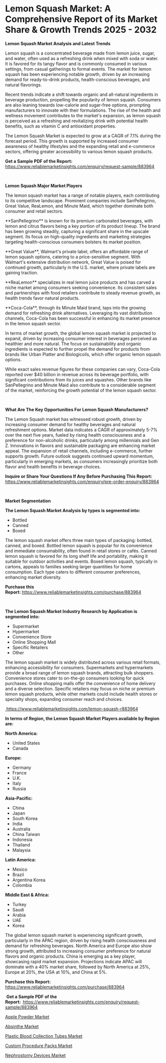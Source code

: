 <p><h1>Lemon Squash Market: A Comprehensive Report of its Market Share & Growth Trends 2025 - 2032</h1></p><p><strong>Lemon Squash Market Analysis and Latest Trends</strong></p>
<p><p>Lemon squash is a concentrated beverage made from lemon juice, sugar, and water, often used as a refreshing drink when mixed with soda or water. It is favored for its tangy flavor and is commonly consumed in various settings, from casual gatherings to formal events. The market for lemon squash has been experiencing notable growth, driven by an increasing demand for ready-to-drink products, health-conscious beverages, and natural flavorings.</p><p>Recent trends indicate a shift towards organic and all-natural ingredients in beverage production, propelling the popularity of lemon squash. Consumers are also leaning towards low-calorie and sugar-free options, prompting manufacturers to innovate with their formulations. The rise of the health and wellness movement contributes to the market's expansion, as lemon squash is perceived as a refreshing and revitalizing drink with potential health benefits, such as vitamin C and antioxidant properties.</p><p>The Lemon Squash Market is expected to grow at a CAGR of 7.1% during the forecast period. This growth is supported by increased consumer awareness of healthy lifestyles and the expanding retail and e-commerce sectors, offering greater accessibility to various lemon squash products.</p></p>
<p><strong>Get a Sample PDF of the Report:&nbsp;</strong> <a href="https://www.reliablemarketinsights.com/enquiry/request-sample/883964?utm_campaign=2609&utm_medium=2&utm_source=Github&utm_content=ia&utm_term=07042025&utm_id=lemon-squash">https://www.reliablemarketinsights.com/enquiry/request-sample/883964</a></p>
<p>&nbsp;</p>
<p><strong>Lemon Squash Major Market Players</strong></p>
<p><p>The lemon squash market has a range of notable players, each contributing to its competitive landscape. Prominent companies include SanPellegrino, Great Value, ReaLemon, and Minute Maid, which together dominate both consumer and retail sectors.</p><p>**SanPellegrino** is known for its premium carbonated beverages, with lemon and citrus flavors being a key portion of its product lineup. The brand has been growing steadily, capturing a significant share in the upscale segment. Its focus on high-quality ingredients and marketing strategies targeting health-conscious consumers bolsters its market position.</p><p>**Great Value**, Walmart's private label, offers an affordable range of lemon squash options, catering to a price-sensitive segment. With Walmart's extensive distribution network, Great Value is poised for continued growth, particularly in the U.S. market, where private labels are gaining traction.</p><p>**ReaLemon** specializes in real lemon juice products and has carved a niche market among consumers seeking convenience. Its consistent sales and partnerships with food retailers contribute to steady revenue growth, as health trends favor natural products.</p><p>**Coca-Cola**, through its Minute Maid brand, taps into the growing demand for refreshing drink alternatives. Leveraging its vast distribution channels, Coca-Cola has been successful in enhancing its market presence in the lemon squash sector.</p><p>In terms of market growth, the global lemon squash market is projected to expand, driven by increasing consumer interest in beverages perceived as healthier and more natural. The focus on sustainability and organic ingredients is expected to further propel the demand for products from brands like Urban Platter and Biologicoils, which offer organic lemon squash options.</p><p>While exact sales revenue figures for these companies can vary, Coca-Cola reported over $40 billion in revenue across its beverage portfolio, with significant contributions from its juices and squashes. Other brands like SanPellegrino and Minute Maid also contribute to a considerable segment of the market, reinforcing the growth potential of the lemon squash sector.</p></p>
<p>&nbsp;</p>
<p><strong>What Are The Key Opportunities For Lemon Squash Manufacturers?</strong></p>
<p><p>The Lemon Squash market has witnessed robust growth, driven by increasing consumer demand for healthy beverages and natural refreshment options. Market data indicates a CAGR of approximately 5-7% over the next five years, fueled by rising health consciousness and a preference for non-alcoholic drinks, particularly among millennials and Gen Z. Innovations in flavors and sustainable packaging are enhancing market appeal. The expansion of retail channels, including e-commerce, further supports growth. Future outlook suggests continued upward momentum, particularly in emerging markets, as consumers increasingly prioritize both flavor and health benefits in beverage choices.</p></p>
<p><strong>Inquire or Share Your Questions If Any Before Purchasing This Report:</strong> <a href="https://www.reliablemarketinsights.com/enquiry/pre-order-enquiry/883964?utm_campaign=2609&utm_medium=2&utm_source=Github&utm_content=ia&utm_term=07042025&utm_id=lemon-squash">https://www.reliablemarketinsights.com/enquiry/pre-order-enquiry/883964</a></p>
<p>&nbsp;</p>
<p><strong>Market Segmentation</strong></p>
<p><strong>The Lemon Squash Market Analysis by types is segmented into:</strong></p>
<p><ul><li>Bottled</li><li>Canned</li><li>Boxed</li></ul></p>
<p><p>The lemon squash market offers three main types of packaging: bottled, canned, and boxed. Bottled lemon squash is popular for its convenience and immediate consumability, often found in retail stores or cafés. Canned lemon squash is favored for its long shelf life and portability, making it suitable for outdoor activities and events. Boxed lemon squash, typically in cartons, appeals to families seeking larger quantities for home consumption. Each type caters to different consumer preferences, enhancing market diversity.</p></p>
<p><strong>Purchase this Report:&nbsp;</strong><a href="https://www.reliablemarketinsights.com/purchase/883964?utm_campaign=2609&utm_medium=2&utm_source=Github&utm_content=ia&utm_term=07042025&utm_id=lemon-squash">https://www.reliablemarketinsights.com/purchase/883964</a></p>
<p>&nbsp;</p>
<p><strong>The Lemon Squash Market Industry Research by Application is segmented into:</strong></p>
<p><ul><li>Supermarket</li><li>Hypermarket</li><li>Convenience Store</li><li>Online Shopping Mall</li><li>Specific Retailers</li><li>Other</li></ul></p>
<p><p>The lemon squash market is widely distributed across various retail formats, enhancing accessibility for consumers. Supermarkets and hypermarkets provide a broad range of lemon squash brands, attracting bulk shoppers. Convenience stores cater to on-the-go consumers looking for quick purchases. Online shopping malls offer the convenience of home delivery and a diverse selection. Specific retailers may focus on niche or premium lemon squash products, while other markets could include health stores or specialty shops, expanding consumer reach and choices.</p></p>
<p><a href="https://www.reliablemarketinsights.com/lemon-squash-r883964?utm_campaign=2609&utm_medium=2&utm_source=Github&utm_content=ia&utm_term=07042025&utm_id=lemon-squash">&nbsp;https://www.reliablemarketinsights.com/lemon-squash-r883964</a></p>
<p><strong>In terms of Region, the Lemon Squash Market Players available by Region are:</strong></p>
<p>
    <p> <strong> North America: </strong>
        <ul>
            <li>United States</li>
            <li>Canada</li>
        </ul>
        </p> 
    <p> <strong> Europe: </strong>
        <ul>
            <li>Germany</li>
            <li>France</li>
            <li>U.K.</li>
            <li>Italy</li>
            <li>Russia</li>
        </ul>
        </p> 
    <p> <strong> Asia-Pacific: </strong>
        <ul>
            <li>China</li>
            <li>Japan</li>
            <li>South Korea</li>
            <li>India</li>
            <li>Australia</li>
            <li>China Taiwan</li>
            <li>Indonesia</li>
            <li>Thailand</li>
            <li>Malaysia</li>
        </ul>
        </p> 
    <p> <strong> Latin America: </strong>
        <ul>
            <li>Mexico</li>
            <li>Brazil</li>
            <li>Argentina Korea</li>
            <li>Colombia</li>
        </ul>
        </p> 
    <p> <strong> Middle East & Africa: </strong>
        <ul>
            <li>Turkey</li>
            <li>Saudi</li>
            <li>Arabia</li>
            <li>UAE</li>
            <li>Korea</li>
        </ul>
    </p>
    </p>
<p><p>The global lemon squash market is experiencing significant growth, particularly in the APAC region, driven by rising health consciousness and demand for refreshing beverages. North America and Europe also show strong growth, attributed to increasing consumer preference for natural flavors and organic products. China is emerging as a key player, showcasing rapid market expansion. Projections indicate APAC will dominate with a 40% market share, followed by North America at 25%, Europe at 20%, the USA at 10%, and China at 5%.</p></p>
<p><strong>Purchase this Report: </strong><a href="https://www.reliablemarketinsights.com/purchase/883964?utm_campaign=2609&utm_medium=2&utm_source=Github&utm_content=ia&utm_term=07042025&utm_id=lemon-squash">https://www.reliablemarketinsights.com/purchase/883964</a></p>
<p>&nbsp;<strong>Get a Sample PDF of the Report:&nbsp;&nbsp;</strong><a href="https://www.reliablemarketinsights.com/enquiry/request-sample/883964?utm_campaign=2609&utm_medium=2&utm_source=Github&utm_content=ia&utm_term=07042025&utm_id=lemon-squash">https://www.reliablemarketinsights.com/enquiry/request-sample/883964</a></p>
<p><strong></strong></p>
<p><p><a href="https://github.com/edacruz6/Market-Research-Report-List-1/blob/main/apple-powder-market.md?utm_campaign=2609&utm_medium=2&utm_source=Github&utm_content=ia&utm_term=07042025&utm_id=lemon-squash">Apple Powder Market</a></p><p><a href="https://github.com/yankimber90yankim/Market-Research-Report-List-1/blob/main/absinthe-market.md?utm_campaign=2609&utm_medium=2&utm_source=Github&utm_content=ia&utm_term=07042025&utm_id=lemon-squash">Absinthe Market</a></p><p><a href="https://www.linkedin.com/pulse/comprehensive-plastic-blood-collection-tubes-market-report-size-jmh4c?utm_campaign=2609&utm_medium=2&utm_source=Github&utm_content=ia&utm_term=07042025&utm_id=lemon-squash">Plastic Blood Collection Tubes Market</a></p><p><a href="https://www.linkedin.com/pulse/custom-procedure-packs-market-analysis-size-share-sales-industry-hkgzc?utm_campaign=2609&utm_medium=2&utm_source=Github&utm_content=ia&utm_term=07042025&utm_id=lemon-squash">Custom Procedure Packs Market</a></p><p><a href="https://www.linkedin.com/pulse/nephrostomy-devices-market-characterized-rapid-growth-jphrc?utm_campaign=2609&utm_medium=2&utm_source=Github&utm_content=ia&utm_term=07042025&utm_id=lemon-squash">Nephrostomy Devices Market</a></p></p>